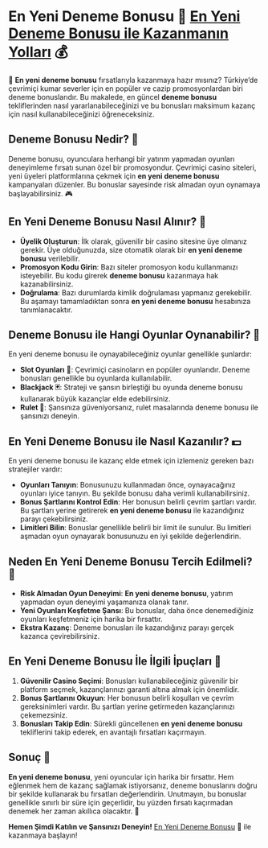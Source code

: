 # En Yeni Deneme Bonusu 🚀 [En Yeni Deneme Bonusu ile Kazanmanın Yolları](https://casinotr.link/gWCRZ4) 💰

🎉 **En yeni deneme bonusu** fırsatlarıyla kazanmaya hazır mısınız? Türkiye’de çevrimiçi kumar severler için en popüler ve cazip promosyonlardan biri deneme bonuslarıdır. Bu makalede, en güncel **deneme bonusu** tekliflerinden nasıl yararlanabileceğinizi ve bu bonusları maksimum kazanç için nasıl kullanabileceğinizi öğreneceksiniz.

## Deneme Bonusu Nedir? 🤔

Deneme bonusu, oyunculara herhangi bir yatırım yapmadan oyunları deneyimleme fırsatı sunan özel bir promosyondur. Çevrimiçi casino siteleri, yeni üyeleri platformlarına çekmek için **en yeni deneme bonusu** kampanyaları düzenler. Bu bonuslar sayesinde risk almadan oyun oynamaya başlayabilirsiniz. 🎮

## En Yeni Deneme Bonusu Nasıl Alınır? 🎁

- **Üyelik Oluşturun**: İlk olarak, güvenilir bir casino sitesine üye olmanız gerekir. Üye olduğunuzda, size otomatik olarak bir **en yeni deneme bonusu** verilebilir.
- **Promosyon Kodu Girin**: Bazı siteler promosyon kodu kullanmanızı isteyebilir. Bu kodu girerek **deneme bonusu** kazanmaya hak kazanabilirsiniz.
- **Doğrulama**: Bazı durumlarda kimlik doğrulaması yapmanız gerekebilir. Bu aşamayı tamamladıktan sonra **en yeni deneme bonusu** hesabınıza tanımlanacaktır.

## Deneme Bonusu ile Hangi Oyunlar Oynanabilir? 🎰

En yeni deneme bonusu ile oynayabileceğiniz oyunlar genellikle şunlardır:

- **Slot Oyunları** 🎰: Çevrimiçi casinoların en popüler oyunlarıdır. Deneme bonusları genellikle bu oyunlarda kullanılabilir.
- **Blackjack 🃏**: Strateji ve şansın birleştiği bu oyunda deneme bonusu kullanarak büyük kazançlar elde edebilirsiniz.
- **Rulet 🎡**: Şansınıza güveniyorsanız, rulet masalarında deneme bonusu ile şansınızı deneyin.

## En Yeni Deneme Bonusu ile Nasıl Kazanılır? 💵

En yeni deneme bonusu ile kazanç elde etmek için izlemeniz gereken bazı stratejiler vardır:

- **Oyunları Tanıyın**: Bonusunuzu kullanmadan önce, oynayacağınız oyunları iyice tanıyın. Bu şekilde bonusu daha verimli kullanabilirsiniz.
- **Bonus Şartlarını Kontrol Edin**: Her bonusun belirli çevrim şartları vardır. Bu şartları yerine getirerek **en yeni deneme bonusu** ile kazandığınız parayı çekebilirsiniz.
- **Limitleri Bilin**: Bonuslar genellikle belirli bir limit ile sunulur. Bu limitleri aşmadan oyun oynayarak bonusunuzu en iyi şekilde değerlendirin.

## Neden En Yeni Deneme Bonusu Tercih Edilmeli? 🌟

- **Risk Almadan Oyun Deneyimi**: **En yeni deneme bonusu**, yatırım yapmadan oyun deneyimi yaşamanıza olanak tanır.
- **Yeni Oyunları Keşfetme Şansı**: Bu bonuslar, daha önce denemediğiniz oyunları keşfetmeniz için harika bir fırsattır.
- **Ekstra Kazanç**: Deneme bonusları ile kazandığınız parayı gerçek kazanca çevirebilirsiniz.

## En Yeni Deneme Bonusu İle İlgili İpuçları 🎯

1. **Güvenilir Casino Seçimi**: Bonusları kullanabileceğiniz güvenilir bir platform seçmek, kazançlarınızı garanti altına almak için önemlidir.
2. **Bonus Şartlarını Okuyun**: Her bonusun belirli koşulları ve çevrim gereksinimleri vardır. Bu şartları yerine getirmeden kazançlarınızı çekemezsiniz.
3. **Bonusları Takip Edin**: Sürekli güncellenen **en yeni deneme bonusu** tekliflerini takip ederek, en avantajlı fırsatları kaçırmayın.

## Sonuç 🎲

**En yeni deneme bonusu**, yeni oyuncular için harika bir fırsattır. Hem eğlenmek hem de kazanç sağlamak istiyorsanız, deneme bonuslarını doğru bir şekilde kullanarak bu fırsatları değerlendirin. Unutmayın, bu bonuslar genellikle sınırlı bir süre için geçerlidir, bu yüzden fırsatı kaçırmadan denemek her zaman akıllıca olacaktır. 🎉

**Hemen Şimdi Katılın ve Şansınızı Deneyin!** [En Yeni Deneme Bonusu](https://casinotr.link/gWCRZ4) 🌟 ile kazanmaya başlayın!

